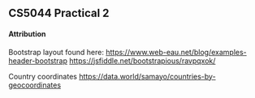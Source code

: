 ## CS5044 Practical 2

#### Attribution
Bootstrap layout found here:
https://www.web-eau.net/blog/examples-header-bootstrap
https://jsfiddle.net/bootstrapious/ravpqxok/

Country coordinates
https://data.world/samayo/countries-by-geocoordinates